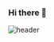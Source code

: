 ### Hi there 👋
![header](https://capsule-render.vercel.app/api?type=wave&color=timeGradient&height=300&section=header&text=capsule%20render&fontSize=90)
<!--
**E-brinca64/E-brinca64** is a ✨ _special_ ✨ repository because its `README.md` (this file) appears on your GitHub profile.

Here are some ideas to get you started:

- 🔭 I’m currently working on ...
- 🌱 I’m currently learning ...
- 👯 I’m looking to collaborate on ...
- 🤔 I’m looking for help with ...
- 💬 Ask me about ...
- 📫 How to reach me: ...
- 😄 Pronouns: ...
- ⚡ Fun fact: ...
-->
